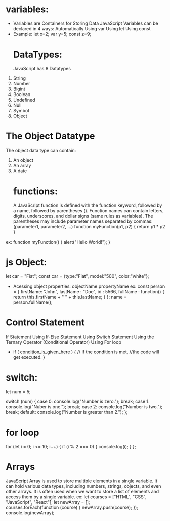 # variables:
* Variables are Containers for Storing Data
JavaScript Variables can be declared in 4 ways:
Automatically
Using var
Using let
Using const
* Example:
  let x=2;
  var y=5;
  const z=9;
  # DataTypes:
  JavaScript has 8 Datatypes
1. String
2. Number
3. Bigint
4. Boolean
5. Undefined
6. Null
7. Symbol
8. Object
# The Object Datatype
The object data type can contain:

1. An object
2. An array
3. A date
   # functions:
   A JavaScript function is defined with the function keyword, followed by a name, followed by parentheses ().
   Function names can contain letters, digits, underscores, and dollar signs (same rules as variables).
   The parentheses may include parameter names separated by commas:
   (parameter1, parameter2, ...)
   function myFunction(p1, p2) {
  return p1 * p2
}

ex:
function myFunction() {
  alert("Hello World!");
}
# js Object:
let car = "Fiat";
const car = {type:"Fiat", model:"500", color:"white"};
* Acessing object properties:
  objectName.propertyName
  ex:
  const person = {
  firstName: "John",
  lastName : "Doe",
  id       : 5566,
  fullName : function() {
    return this.firstName + " " + this.lastName;
  }
};
name = person.fullName();
# Control Statement
If Statement
Using If-Else Statement
Using Switch Statement
Using the Ternary Operator (Conditional Operator)
Using For loop
* if ( condition_is_given_here ) {
    // If the condition is met, 
    //the code  will get executed.
}
# switch:
let num = 5;
 
switch (num) {
    case 0:
        console.log("Number is zero.");
        break;
    case 1:
        console.log("Nuber is one.");
        break;
    case 2:
        console.log("Number is two.");
        break;
    default:
        console.log("Number is greater than 2.");
};
# for loop
for (let i = 0; i <= 10; i++) {
  if (i % 2 === 0) {
    console.log(i);
  }
};
# Arrays
JavaScript Array is used to store multiple elements in a single variable. It can hold various data types, including numbers, strings, objects, and even other arrays. It is often used when we want to store a list of elements and access them by a single variable.
ex:
let courses = ["HTML", "CSS", "JavaScript", "React"]; 
let newArray = [];  
courses.forEach(function (course) { 
	newArray.push(course); 
}); 
console.log(newArray); 

